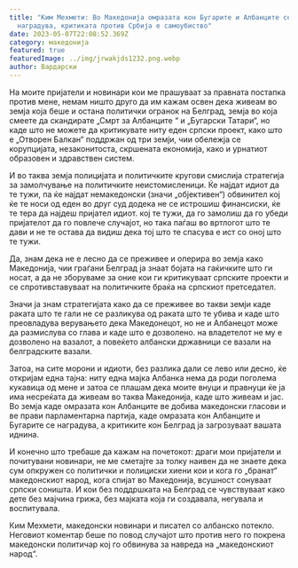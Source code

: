```yaml
---
title: "Ким Мехмети: Во Македонија омразата кон Бугарите и Албанците се
  наградува, критиката против Србија е самоубиство"
date: 2023-05-07T22:08:52.369Z
category: македонија
featured: true
featuredImage: ../img/jrwakjds1232.png.webp
author: Вардарски
---
```


На моите пријатели и новинари кои ме прашуваат за правната постапка против мене, немам ништо друго да им кажам освен дека живеам во земја која беше и остана политички огранок на Белград, земја во која смеете да скандирате „Смрт за Албанците “ и „Бугарски Татари“, но каде што не можете да критикувате ниту еден српски проект, како што е „Отворен Балкан“ поддржан од три земји, чии обележја се корупцијата, незаконитоста, скршената економија, како и урнатиот образовен и здравствен систем.

И во таква земја полицијата и политичките кругови смислија стратегија за замолчување на политичките неистомисленици. Ќе најдат идиот да те тужи, па ќе најдат немакедонски (значи „објективен“) обвинител кој ќе те носи од еден во друг суд додека не се истрошиш финансиски, ќе те тера да најдеш пријател идиот. кој те тужи, да го замолиш да го убеди пријателот да го повлече случајот, но така паѓаш во вртлогот што те дави и не те остава да видиш дека тој што те спасува е ист со оној што те тужи.

Да, знам дека не е лесно да се преживее и оперира во земја како Македонија, чии граѓани Белград ја знаат бојата на гаќичките што ги носат, а да не зборуваме за оние кои ги критикуваат српските проекти и се спротивставуваат на политичките браќа на српскиот претседател.

Значи ја знам стратегијата како да се преживее во такви земји каде раката што те гали не се разликува од раката што те убива и каде што преовладува верувањето дека Македонецот, но не и Албанецот може да размислува со глава и каде што е дозволено. на владетелот не му е дозволено на вазалот, а повеќето албански државници се вазали на белградските вазали.

Затоа, на сите морони и идиоти, без разлика дали се лево или десно, ќе откријам една тајна: ниту една мајка Албанка нема да роди поголема кукавица од мене и затоа се плашам дека моите внуци и правнуци ќе ја има несреќата да живеам во таква Македонија, каде што живеам и јас. Во земја каде омразата кон Албанците ве добива македонски гласови и ве прави парламентарна партија, каде омразата кон Албанците и Бугарите се наградува, а критиките кон Белград ја загрозуваат вашата иднина.

И конечно што требаше да кажам на почетокот: драги мои пријатели и почитувани новинари, не ме сметајте за толку наивен да не знаете дека сум опкружен со политички и полициски хиени кои и кога го „бранат“ македонскиот народ, кога спијат во Македонија, всушност сонуваат српски соништа. И кои без поддршката на Белград се чувствуваат како дете без мајчина грижа, без мајката која ги создавала, негувала и воспитувала.

Ким Мехмети, македонски новинари и писател со албанско потекло. Неговиот коментар беше по повод случајот што против него го покрена македонски политичар кој го обвинува за навреда на „македонскиот народ“.
